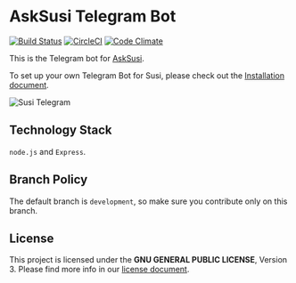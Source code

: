 # AskSusi Telegram Bot 

[![Build Status](https://travis-ci.org/fossasia/susi_telegrambot.svg?branch=development)](https://travis-ci.org/fossasia/susi_telegrambot)
[![CircleCI](https://img.shields.io/circleci/project/fossasia/susi_telegrambot.svg?maxAge=2592000?style=flat-square)](https://circleci.com/gh/fossasia/susi_telegrambot)
[![Code Climate](https://codeclimate.com/github/fossasia/susi_telegrambot/badges/gpa.svg)](https://codeclimate.com/github/fossasia/susi_telegrambot)

This is the Telegram bot for [AskSusi](https://github.com/fossasia/susi_server).

To set up your own Telegram Bot for Susi, please check out the [Installation document](/docs/INSTALLATION_TELEGRAM.md).

![Susi Telegram](/docs/images/telegram_screenshot.png "Susi Telegram")

## Technology Stack

```node.js``` and ```Express```.

## Branch Policy

The default branch is ```development```, so make sure you contribute only on this branch.

## License

This project is licensed under the **GNU GENERAL PUBLIC LICENSE**, Version 3. Please find more info in our [license document](LICENSE.md).
